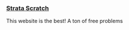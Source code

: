 ### [Strata Scratch](https://www.stratascratch.com/)

This website is the best! A ton of free problems
